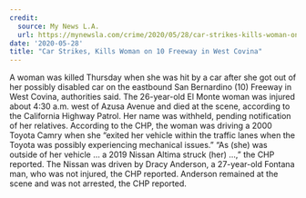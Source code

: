 ```yaml
---
credit:
  source: My News L.A.
  url: https://mynewsla.com/crime/2020/05/28/car-strikes-kills-woman-on-10-freeway-in-west-covina/
date: '2020-05-28'
title: "Car Strikes, Kills Woman on 10 Freeway in West Covina"
---
```

A woman was killed Thursday when she was hit by a car after she got out of her possibly disabled car on the eastbound San Bernardino (10) Freeway in West Covina, authorities said.
The 26-year-old El Monte woman was injured about 4:30 a.m. west of Azusa Avenue and died at the scene, according to the California Highway Patrol. Her name was withheld, pending notification of her relatives.
According to the CHP, the woman was driving a 2000 Toyota Camry when she “exited her vehicle within the traffic lanes when the Toyota was possibly experiencing mechanical issues.”
“As (she) was outside of her vehicle … a 2019 Nissan Altima struck (her) …,” the CHP reported.
The Nissan was driven by Dracy Anderson, a 27-year-old Fontana man, who was not injured, the CHP reported. Anderson remained at the scene and was not arrested, the CHP reported.
